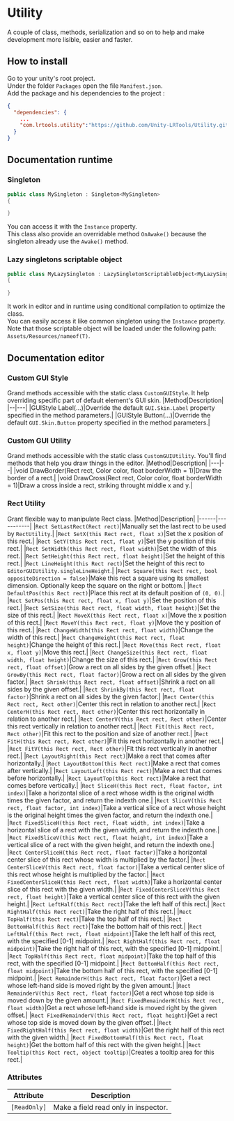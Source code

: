 # Utility
A couple of class, methods, serialization and so on to help and make development more lisible, easier and faster.

## How to install
Go to your unity's root project.\
Under the folder `Packages` open the file `Manifest.json`.\
Add the package and his dependencies to the project :
```json
{
  "dependencies": {
    ...
    "com.lrtools.utility":"https://github.com/Unity-LRTools/Utility.git",
  }
}
```

## Documentation runtime
### Singleton
```csharp
public class MySingleton : Singleton<MySingleton> 
{

}
```
You can access it with the `Instance` property.\
This class also provide an overridable method `OnAwake()` because the singleton already use the `Awake()` method.

### Lazy singletons scriptable object
```csharp
public class MyLazySingleton : LazySingletonScriptableObject<MyLazySingleton> 
{

}
```
It work in editor and in runtime using conditional compilation to optimize the class.\
You can easily access it like common singleton using the `Instance` property.\
Note that those scriptable object will be loaded under the following path: `Assets/Resources/nameof(T)`.

## Documentation editor
### Custom GUI Style
Grand methods accessible with the static class `CustomGUIStyle`. It help overriding specific part of default element's GUI skin.
|Method|Description|
|--|---|
|GUIStyle Label(...)|Override the default `GUI.Skin.Label` property specified in the method parameters.|
|GUIStyle Button(...)|Override the default `GUI.Skin.Button` property specified in the method parameters.|
### Custom GUI Utility
Grand methods accessible with the static class `CustomGUIUtility`. You'll find methods that help you draw things in the editor.
|Method|Description|
|---|--|
|void DrawBorder(Rect rect, Color color, float borderWidth = 1)|Draw the border of a rect.|
|void DrawCross(Rect rect, Color color, float borderWidth = 1)|Draw a cross inside a rect, striking throught middle x and y.|
### Rect Utility
Grant flexible way to manipulate Rect class.
|Method|Description|
|------|-----------|
|`Rect SetLastRect(Rect rect)`|Manually set the last rect to be used by `RectUtility`.|
|`Rect SetX(this Rect rect, float x)`|Set the x position of this rect.|
|`Rect SetY(this Rect rect, float y)`|Set the y position of this rect.|
|`Rect SetWidth(this Rect rect, float width)`|Set the width of this rect.|
|`Rect SetHeight(this Rect rect, float height)`|Set the height of this rect.|
|`Rect LineHeight(this Rect rect)`|Set the height of this rect to `EditorGUIUtility.singleLineHeight`.|
|`Rect Square(this Rect rect, bool oppositeDirection = false)`|Make this rect a square using its smallest dimension. Optionally keep the square on the right or bottom.|
|`Rect DefaultPos(this Rect rect)`|Place this rect at its default position of `(0, 0)`.|
|`Rect SetPos(this Rect rect, float x, float y)`|Set the position of this rect.|
|`Rect SetSize(this Rect rect, float width, float height)`|Set the size of this rect.|
|`Rect MoveX(this Rect rect, float x)`|Move the x position of this rect.|
|`Rect MoveY(this Rect rect, float y)`|Move the y position of this rect.|
|`Rect ChangeWidth(this Rect rect, float width)`|Change the width of this rect.|
|`Rect ChangeHeight(this Rect rect, float height)`|Change the height of this rect.|
|`Rect Move(this Rect rect, float x, float y)`|Move this rect.|
|`Rect ChangeSize(this Rect rect, float width, float height)`|Change the size of this rect.|
|`Rect Grow(this Rect rect, float offset)`|Grow a rect on all sides by the given offset.|
|`Rect GrowBy(this Rect rect, float factor)`|Grow a rect on all sides by the given factor.|
|`Rect Shrink(this Rect rect, float offset)`|Shrink a rect on all sides by the given offset.|
|`Rect ShrinkBy(this Rect rect, float factor)`|Shrink a rect on all sides by the given factor.|
|`Rect Center(this Rect rect, Rect other)`|Center this rect in relation to another rect.|
|`Rect CenterH(this Rect rect, Rect other)`|Center this rect horizontally in relation to another rect.|
|`Rect CenterV(this Rect rect, Rect other)`|Center this rect vertically in relation to another rect.|
|`Rect Fit(this Rect rect, Rect other)`|Fit this rect to the position and size of another rect.|
|`Rect FitH(this Rect rect, Rect other)`|Fit this rect horizontally in another rect.|
|`Rect FitV(this Rect rect, Rect other)`|Fit this rect vertically in another rect.|
|`Rect LayoutRight(this Rect rect)`|Make a rect that comes after horizontally.|
|`Rect LayoutBottom(this Rect rect)`|Make a rect that comes after vertically.|
|`Rect LayoutLeft(this Rect rect)`|Make a rect that comes before horizontally.|
|`Rect LayoutTop(this Rect rect)`|Make a rect that comes before vertically.|
|`Rect SliceH(this Rect rect, float factor, int index)`|Take a horizontal slice of a rect whose width is the original width times the given factor, and return the indexth one.|
|`Rect SliceV(this Rect rect, float factor, int index)`|Take a vertical slice of a rect whose height is the original height times the given factor, and return the indexth one.|
|`Rect FixedSliceH(this Rect rect, float width, int index)`|Take a horizontal slice of a rect with the given width, and return the indexth one.|
|`Rect FixedSliceV(this Rect rect, float height, int index)`|Take a vertical slice of a rect with the given height, and return the indexth one.|
|`Rect CenterSliceH(this Rect rect, float factor)`|Take a horizontal center slice of this rect whose width is multiplied by the factor.|
|`Rect CenterSliceV(this Rect rect, float factor)`|Take a vertical center slice of this rect whose height is multiplied by the factor.|
|`Rect FixedCenterSliceH(this Rect rect, float width)`|Take a horizontal center slice of this rect with the given width.|
|`Rect FixedCenterSliceV(this Rect rect, float height)`|Take a vertical center slice of this rect with the given height.|
|`Rect LeftHalf(this Rect rect)`|Take the left half of this rect.|
|`Rect RightHalf(this Rect rect)`|Take the right half of this rect.|
|`Rect TopHalf(this Rect rect)`|Take the top half of this rect.|
|`Rect BottomHalf(this Rect rect)`|Take the bottom half of this rect.|
|`Rect LeftHalf(this Rect rect, float midpoint)`|Take the left half of this rect, with the specified [0-1] midpoint.|
|`Rect RightHalf(this Rect rect, float midpoint)`|Take the right half of this rect, with the specified [0-1] midpoint.|
|`Rect TopHalf(this Rect rect, float midpoint)`|Take the top half of this rect, with the specified [0-1] midpoint.|
|`Rect BottomHalf(this Rect rect, float midpoint)`|Take the bottom half of this rect, with the specified [0-1] midpoint.|
|`Rect RemainderH(this Rect rect, float factor)`|Get a rect whose left-hand side is moved right by the given amount.|
|`Rect RemainderV(this Rect rect, float factor)`|Get a rect whose top side is moved down by the given amount.|
|`Rect FixedRemainderH(this Rect rect, float width)`|Get a rect whose left-hand side is moved right by the given offset.|
|`Rect FixedRemainderV(this Rect rect, float height)`|Get a rect whose top side is moved down by the given offset.|
|`Rect FixedRightHalf(this Rect rect, float width)`|Get the right half of this rect with the given width.|
|`Rect FixedBottomHalf(this Rect rect, float height)`|Get the bottom half of this rect with the given height.|
|`Rect Tooltip(this Rect rect, object tooltip)`|Creates a tooltip area for this rect.|
### Attributes
|Attribute|Description|
|--|---|
|`[ReadOnly]`|Make a field read only in inspector.| 